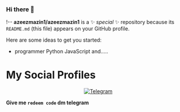 ### Hi there 👋

!--
**azeezmazin1/azeezmazin1** is a ✨ _special_ ✨ repository because its `README.md` (this file) appears on your GitHub profile.

Here are some ideas to get you started:

- programmer Python JavaScript and.....
# My Social Profiles
<p align="center">
<a href="https://t.me/azeezmazin"><img alt="Telegram" src="https://img.shields.io/badge/azeezmazin-2CA5E0?style=for-the-badge&logo=telegram&logoColor=white"/></a>
</p>

**Give me `redeem code` dm telegram** 


